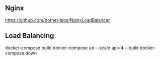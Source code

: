 ## Nginx 

https://github.com/dotnet-labs/NginxLoadBalancer

## Load Balancing

docker-compose build
docker-compose up --scale api=4 --build
docker-compose down



